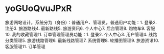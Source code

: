 # yoGUoQvuJPxR
旅游网站设计，系统分为（身份）：普通用户、管理员。普通用户功能：1. 登录2. 注册3. 旅游路线4. 最新路线5. 旅游资讯6. 个人中心7. 后台管理8. 购物车9. 客服10. 我的收藏管理11. 订单管理管理员功能：1. 登录2. 个人中心3. 用户管理4. 线路分类管理5. 旅游线路管理6. 最新线路管理7. 系统管理8. 轮播图管理9. 旅游资讯10. 客服管理11. 订单管理 
